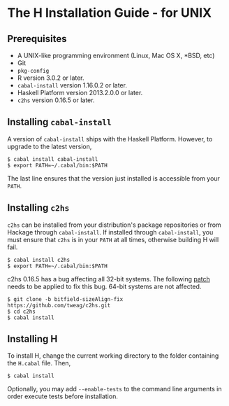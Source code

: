 The H Installation Guide - for UNIX
===================================

Prerequisites
-------------

* A UNIX-like programming environment (Linux, Mac OS X, *BSD, etc)
* Git
* `pkg-config`
* R version 3.0.2 or later.
* `cabal-install` version 1.16.0.2 or later.
* Haskell Platform version 2013.2.0.0 or later.
* `c2hs` version 0.16.5 or later.

Installing `cabal-install`
--------------------------

A version of `cabal-install` ships with the Haskell Platform. However,
to upgrade to the latest version,

    $ cabal install cabal-install
    $ export PATH=~/.cabal/bin:$PATH

The last line ensures that the version just installed is accessible
from your `PATH`.

Installing `c2hs`
-----------------

`c2hs` can be installed from your distribution's package repositories
or from Hackage through `cabal-install`. If installed through
`cabal-install`, you must ensure that `c2hs` is in your `PATH` at all
times, otherwise building H will fail.

    $ cabal install c2hs
    $ export PATH=~/.cabal/bin:$PATH

c2hs 0.16.5 has a bug affecting all 32-bit systems. The following
[patch](https://github.com/tweag/c2hs/tree/bitfield-sizeAlign-fix)
needs to be applied to fix this bug. 64-bit systems are not affected.

    $ git clone -b bitfield-sizeAlign-fix https://github.com/tweag/c2hs.git
    $ cd c2hs
    $ cabal install

Installing H
------------

To install H, change the current working directory to the folder
containing the `H.cabal` file. Then,

    $ cabal install

Optionally, you may add `--enable-tests` to the command line arguments
in order execute tests before installation.
